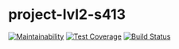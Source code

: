 # project-lvl2-s413
[![Maintainability](https://api.codeclimate.com/v1/badges/a99a88d28ad37a79dbf6/maintainability)](https://codeclimate.com/github/NikiforovJacob/project-lvl2-s413/maintainability)
[![Test Coverage](https://api.codeclimate.com/v1/badges/a99a88d28ad37a79dbf6/test_coverage)](https://codeclimate.com/github/NikiforovJacob/project-lvl2-s413/test_coverage)
[![Build Status](https://travis-ci.org/NikiforovJacob/project-lvl1-s400.svg?branch=master)](https://travis-ci.org/NikiforovJacob/project-lvl2-s413)